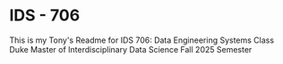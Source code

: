 # IDS - 706
This is my Tony's Readme for IDS 706: Data Engineering Systems Class
Duke Master of Interdisciplinary Data Science
Fall 2025 Semester
